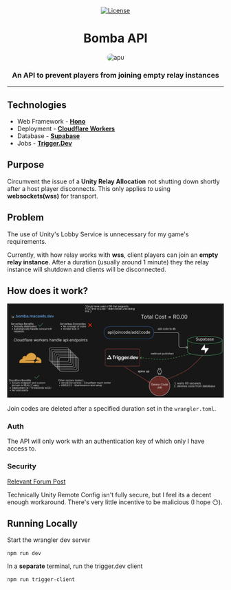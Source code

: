 <div align="center">
  
  <a href="">![License](https://img.shields.io/badge/license-MIT-blue)</a>

  
<h1 align="center">Bomba API</h1>
<img style="border-radius: 20px;" width=260 src="https://img.itch.zone/aW1nLzEyODg1OTQ3LnBuZw==/347x500/nahUWd.png" alt="apu" />
<br>
<h3>An API to prevent players from joining empty relay instances</h3>

</div>
<hr>

## Technologies

* Web Framework - **[Hono](https://hono.dev/)**
* Deployment - **[Cloudflare Workers](https://developers.cloudflare.com/workers/)**
* Database - **[Supabase](https://supabase.com/)**
* Jobs - **[Trigger.Dev](https://trigger.dev/)**


## Purpose

Circumvent the issue of a **Unity Relay Allocation** not shutting down shortly after a host player disconnects. This only applies to using **websockets(wss)** for transport.

## Problem

The use of Unity's Lobby Service is unnecessary for my game's requirements.

Currently, with how relay works with **wss**, client players can join an **empty relay instance**. After a duration (usually around 1 minute) they the relay instance will shutdown and clients will be disconnected.


## How does it work?


![](./assets/planning.png)


Join codes are deleted after a specified duration set in the ```wrangler.toml```.

### Auth

The API will only work with an authentication key of which only I have access to.

### Security

[Relevant Forum Post](https://discussions.unity.com/t/is-unity-remote-settings-secure/194993)

Technically Unity Remote Config isn't fully secure, but I feel its a decent enough workaround. 
There's very little incentive to be malicious (I hope 😶).


## Running Locally

Start the wrangler dev server

```
npm run dev
```
In a **separate** terminal, run the trigger.dev client

```
npm run trigger-client
```